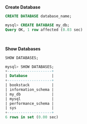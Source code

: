 **Create Database**
```sql
CREATE DATABASE database_name;
```
```sql
mysql> CREATE DATABASE my_db;
Query OK, 1 row affected (0.03 sec)
```
</br>

**Show Databases**
```sql
SHOW DATABASES;
```
```sql
mysql> SHOW DATABASES;
+--------------------+
| Database           |
+--------------------+
| bookstack          |
| information_schema |
| my_db              |
| mysql              |
| performance_schema |
| sys                |
+--------------------+
6 rows in set (0.00 sec)
```
</br>
